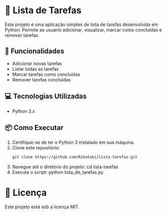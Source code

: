 # 📝 Lista de Tarefas

Este projeto é uma aplicação simples de lista de tarefas desenvolvida em Python. Permite ao usuário adicionar, visualizar, marcar como concluídas e remover tarefas.

## 🚀 Funcionalidades

- Adicionar novas tarefas
- Listar todas as tarefas
- Marcar tarefas como concluídas
- Remover tarefas concluídas

## 💻 Tecnologias Utilizadas

- Python 3.x

## 📦 Como Executar

1. Certifique-se de ter o Python 3 instalado em sua máquina.
2. Clone este repositório:
   ```bash
   git clone https://github.com/Rikatoki/lista-tarefas.git
3. Navegue até o diretório do projeto:
   cd lista-tarefas
4. Execute o script:
   python lista_de_tarefas.py

# 📄 Licença
Este projeto está sob a licença MIT.
